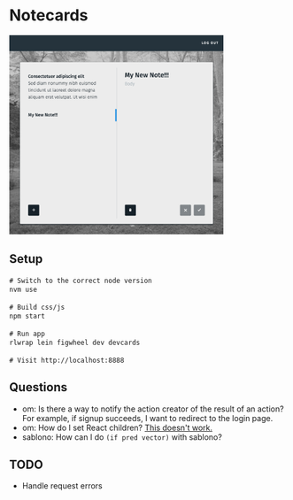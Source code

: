 Notecards
===
<img src="screenshot.png" height="360">

Setup
---
```
# Switch to the correct node version
nvm use

# Build css/js
npm start

# Run app
rlwrap lein figwheel dev devcards

# Visit http://localhost:8888
```

Questions
---
- om: Is there a way to notify the action creator of the result of an action? For example, if signup succeeds, I want to redirect to the login page.
- om: How do I set React children? [This doesn't work.](https://github.com/omcljs/om/issues/291)
- sablono: How can I do `(if pred vector)` with sablono?

TODO
---
- Handle request errors